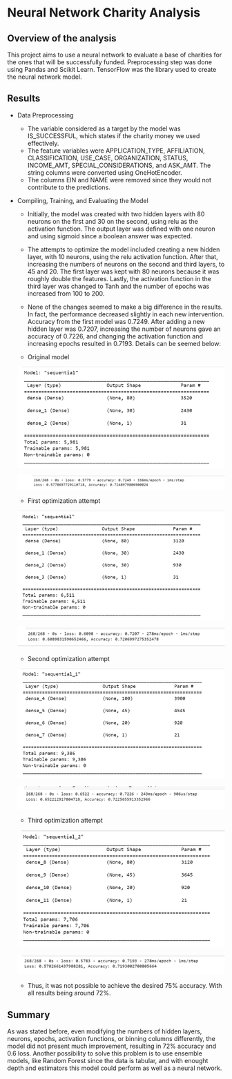 # Neural Network Charity Analysis

## Overview of the analysis

This project aims to use a neural network to evaluate a base of charities for the ones that will be successfully funded. Preprocessing step was done using Pandas and Scikit Learn. TensorFlow was the library used to create the neural network model.

## Results

- Data Preprocessing
    - The variable considered as a target by the model was IS_SUCCESSFUL, which states if the charity money we used effectively.
    - The feature variables were APPLICATION_TYPE, AFFILIATION, CLASSIFICATION, USE_CASE, ORGANIZATION, STATUS, INCOME_AMT, SPECIAL_CONSIDERATIONS, and ASK_AMT. The string columns were converted using OneHotEncoder.
    - The columns EIN and NAME were removed since they would not contribute to the predictions.

- Compiling, Training, and Evaluating the Model
    - Initially, the model was created with two hidden layers with 80 neurons on the first and 30 on the second, using relu as the activation function. The output layer was defined with one neuron and using sigmoid since a boolean answer was expected.
    - The attempts to optimize the model included creating a new hidden layer, with 10 neurons, using the relu activation function. After that, increasing the numbers of neurons on the second and third layers, to 45 and 20. The first layer was kept with 80 neurons because it was roughly double the features.  Lastly, the activation function in the third layer was changed to Tanh and the number of epochs was increased from 100 to 200.
    - None of the changes seemed to make a big difference in the results. In fact, the performance decreased slightly in each new intervention. Accuracy from the first model was 0.7249. After adding a new hidden layer was 0.7207, increasing the number of neurons gave an accuracy of 0.7226, and changing the activation function and increasing epochs resulted in 0.7193. Details can be seemed below:

    - Original model

    ![original](Resources/original_model.png)

    ![original_results](Resources/original_results.png)

    - First optimization attempt

    ![1](Resources/change_1.png)

    ![result1](Resources/change_1_results.png)

    - Second optimization attempt

    ![2](Resources/change_2.png)

    ![result2](Resources/change_2_results.png)

    - Third optimization attempt

    ![3](Resources/change_3.png)

    ![result3](Resources/change_3_results.png)

    - Thus, it was not possible to achieve the desired 75% accuracy. With all results being around 72%.

## Summary 

As was stated before, even modifying the numbers of hidden layers, neurons, epochs, activation functions, or binning columns differently, the model did not present much improvement, resulting in 72% accuracy and 0.6 loss. Another possibility to solve this problem is to use ensemble models, like Random Forest since the data is tabular, and with enought depth and estimators this model could perform as well as a neural network.